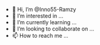 - 👋 Hi, I’m @Inno55-Ramzy
- 👀 I’m interested in ...
- 🌱 I’m currently learning ...
- 💞️ I’m looking to collaborate on ...
- 📫 How to reach me ...

<!---
Inno55-Ramzy/Inno55-Ramzy is a ✨ special ✨ repository because its `README.md` (this file) appears on your GitHub profile.
You can click the Preview link to take a look at your changes.
--->
